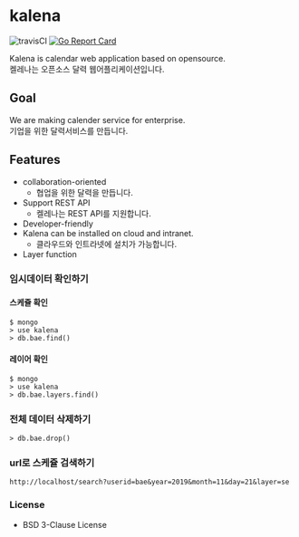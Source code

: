 # kalena
![travisCI](https://secure.travis-ci.org/lazypic/kalena.svg)
[![Go Report Card](https://goreportcard.com/badge/github.com/lazypic/kalena)](https://goreportcard.com/report/github.com/lazypic/kalena)

Kalena is calendar web application based on opensource.<br>
켈레나는 오픈소스 달력 웹어플리케이션입니다.

## Goal
We are making calender service for enterprise.<br>
기업을 위한 달력서비스를 만듭니다.

## Features
- collaboration-oriented
  - 협업을 위한 달력을 만듭니다.
- Support REST API
  - 켈레나는 REST API를 지원합니다.
- Developer-friendly
- Kalena can be installed on cloud and intranet.
  - 클라우드와 인트라넷에 설치가 가능합니다.
- Layer function


### 임시데이터 확인하기
#### 스케쥴 확인
```
$ mongo
> use kalena
> db.bae.find()
```
#### 레이어 확인
```
$ mongo
> use kalena
> db.bae.layers.find()
```
### 전체 데이터 삭제하기
```
> db.bae.drop()
```

### url로 스케쥴 검색하기
```
http://localhost/search?userid=bae&year=2019&month=11&day=21&layer=se
```

### License
- BSD 3-Clause License
